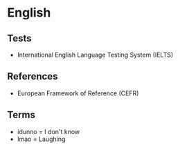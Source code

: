 # English

<!--
https://ibs-americas.com/pt

https://www.skillshare.com/home?via=header

https://linkedin.com/learning/multinational-communication-in-the-workplace/
https://linkedin.com/learning/writing-with-proper-punctuation/
https://linkedin.com/learning/own-your-voice-improve-presentations-and-executive-presence/
https://linkedin.com/learning/writing-in-plain-english/
https://linkedin.com/learning/advanced-grammar/
https://linkedin.com/learning/grammar-foundations/
-->

## Tests

- International English Language Testing System (IELTS)

## References

- European Framework of Reference (CEFR)

## Terms

- idunno = I don't know
- lmao = Laughing
